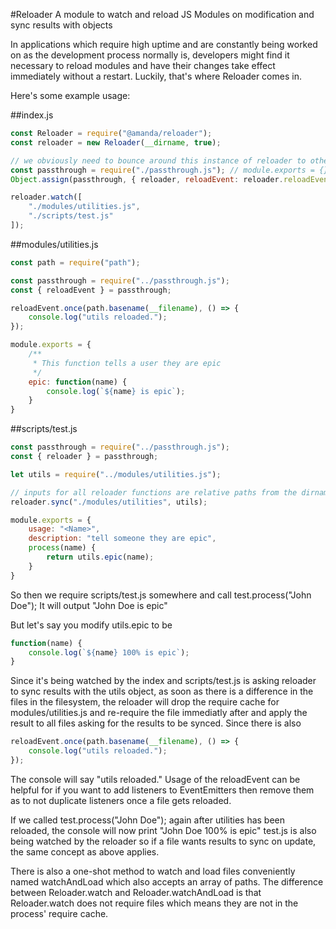#Reloader
A module to watch and reload JS Modules on modification and sync results with objects

In applications which require high uptime and are constantly being worked on as the development process normally is, developers might find it necessary to reload modules and have their changes take effect immediately without a restart. Luckily, that's where Reloader comes in.

Here's some example usage:

##index.js
```js
const Reloader = require("@amanda/reloader");
const reloader = new Reloader(__dirname, true);

// we obviously need to bounce around this instance of reloader to other files
const passthrough = require("./passthrough.js"); // module.exports = {};
Object.assign(passthrough, { reloader, reloadEvent: reloader.reloadEvent });

reloader.watch([
	"./modules/utilities.js",
	"./scripts/test.js"
]);
```

##modules/utilities.js
```js
const path = require("path");

const passthrough = require("../passthrough.js");
const { reloadEvent } = passthrough;

reloadEvent.once(path.basename(__filename), () => {
	console.log("utils reloaded.");
});

module.exports = {
	/**
	 * This function tells a user they are epic
	 */
	epic: function(name) {
		console.log(`${name} is epic`);
	}
}
```

##scripts/test.js
```js
const passthrough = require("../passthrough.js");
const { reloader } = passthrough;

let utils = require("../modules/utilities.js");

// inputs for all reloader functions are relative paths from the dirname from where the reloader was instantiated
reloader.sync("./modules/utilities", utils);

module.exports = {
	usage: "<Name>",
	description: "tell someone they are epic",
	process(name) {
		return utils.epic(name);
	}
}
```

So then we require scripts/test.js somewhere and call test.process("John Doe");
It will output "John Doe is epic"

But let's say you modify utils.epic to be
```js
function(name) {
	console.log(`${name} 100% is epic`);
}
```

Since it's being watched by the index and scripts/test.js is asking reloader to sync results with the utils object, as soon as there is a difference in the files in the filesystem, the reloader will drop the require cache for modules/utilities.js and re-require the file immediatly after and apply the result to all files asking for the results to be synced.
Since there is also
```js
reloadEvent.once(path.basename(__filename), () => {
	console.log("utils reloaded.");
});
```
The console will say "utils reloaded."
Usage of the reloadEvent can be helpful for if you want to add listeners to EventEmitters then remove them as to not duplicate listeners once a file gets reloaded.

If we called test.process("John Doe"); again after utilities has been reloaded, the console will now print "John Doe 100% is epic"
test.js is also being watched by the reloader so if a file wants results to sync on update, the same concept as above applies.


There is also a one-shot method to watch and load files conveniently named watchAndLoad
which also accepts an array of paths. The difference between Reloader.watch and Reloader.watchAndLoad is that Reloader.watch does not require files which means they are not in the process' require cache.
